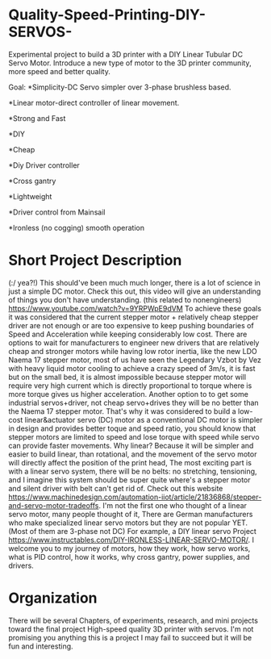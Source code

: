 # Quality-Speed-Printing-DIY-SERVOS-
Experimental project to build a 3D printer with a DIY Linear Tubular DC Servo Motor. Introduce a new type of motor to the 3D printer community, more speed and better quality.

Goal: 
*Simplicity-DC Servo simpler over 3-phase brushless based.

*Linear motor-direct controller of linear movement.

*Strong and Fast

*DIY

*Cheap

*Diy Driver controller

*Cross gantry

*Lightweight

*Driver control from Mainsail

*Ironless (no cogging) smooth operation

# Short Project Description 
(:/ yea?!) This should've been much much longer, there is a lot of science in just a simple DC motor. Check this out, this video will give an understanding of things you don't have understanding. (this related to nonengineers) https://www.youtube.com/watch?v=9YRPWpE9dVM
To achieve these goals it was considered that the current stepper motor + relatively cheap stepper driver are not enough or are too expensive to keep pushing boundaries of Speed and Acceleration while keeping considerably low cost. There are options to wait for manufacturers to engineer new drivers that are relatively cheap and stronger motors while having low rotor inertia, like the new LDO Naema 17 stepper motor, most of us have seen the Legendary Vzbot by Vez with heavy liquid motor cooling to achieve a crazy speed of 3m/s, it is fast but on the small bed, it is almost impossible because stepper motor will require very high current which is directly proportional to torque where is more torque gives us higher acceleration. Another option to to get some industrial servos+driver, not cheap servo+drives they will be no better than the Naema 17 stepper motor. That's why it was considered to build a low-cost linear&actuator servo (DC) motor as a conventional DC motor is simpler in design and provides better toque and speed ratio, you should know that stepper motors are limited to speed and lose torque with speed while servo can provide faster movements. Why linear? Because it will be simpler and easier to build linear, than rotational, and the movement of the servo motor will directly affect the position of the print head, The most exciting part is with a linear servo system, there will be no belts: no stretching, tensioning, and I imagine this system should be super quite where's a stepper motor and silent driver with belt can't get rid of. Check out this website https://www.machinedesign.com/automation-iiot/article/21836868/stepper-and-servo-motor-tradeoffs. I'm not the first one who thought of a linear servo motor, many people thought of it, There are German manufacturers who make specialized linear servo motors but they are not popular YET. (Most of them are 3-phase not DC) For example, a DIY linear servo Project https://www.instructables.com/DIY-IRONLESS-LINEAR-SERVO-MOTOR/. I welcome you to my journey of motors, how they work, how servo works, what is PID control, how it works, why cross gantry, power supplies, and drivers.

# Organization
There will be several Chapters, of experiments, research, and mini projects toward the final project High-speed quality 3D printer with servos.
I'm not promising you anything this is a project I may fail to succeed but it will be fun and interesting.
